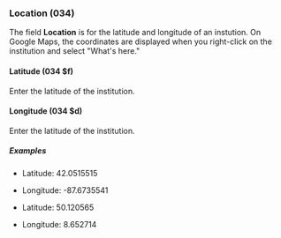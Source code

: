 ### Location (034)

The field **Location** is for the latitude and longitude of an instution. On Google Maps, the coordinates are displayed when you right-click on the institution and select "What's here."

#### Latitude (034 $f)

Enter the latitude of the institution.

#### Longitude (034 $d)

Enter the latitude of the institution.

##### Examples

- Latitude: 42.0515515
- Longitude: -87.6735541

- Latitude: 50.120565
- Longitude: 8.652714

